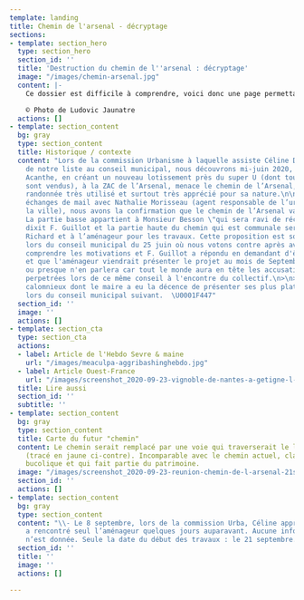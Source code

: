 ```yaml
---
template: landing
title: Chemin de l'arsenal - décryptage
sections:
- template: section_hero
  type: section_hero
  section_id: ''
  title: 'Destruction du chemin de l''arsenal : décryptage'
  image: "/images/chemin-arsenal.jpg"
  content: |-
    Ce dossier est difficile à comprendre, voici donc une page permettant d'y voir plus clair et de partager en toute transparence le niveau d'information et de compréhension que nous avons du sujet. N'hésitez pas à nous contacter s'il persiste des zones d'ombre ou que vous avez des réponses ou détails à apporter.

    © Photo de Ludovic Jaunatre
  actions: []
- template: section_content
  bg: gray
  type: section_content
  title: Historique / contexte
  content: "Lors de la commission Urbanisme à laquelle assiste Céline David, élue
    de notre liste au conseil municipal, nous découvrons mi-juin 2020, que l’aménageur
    Acanthe, en créant un nouveau lotissement près du super U (dont tous les lots
    sont vendus), à la ZAC de l’Arsenal, menace le chemin de l’Arsenal, chemin de
    randonnée très utilisé et surtout très apprécié pour sa nature.\n\nAprès quelques
    échanges de mail avec Nathalie Morisseau (agent responsable de l’urbanisme de
    la ville), nous avons la confirmation que le chemin de l’Arsenal va disparaître.
    La partie basse appartient à Monsieur Besson \"qui sera ravi de récupérer sa tranquilité\"
    dixit F. Guillot et la partie haute du chemin qui est communale sera cédée à Mme
    Richard et à l’aménageur pour les travaux. Cette proposition est soumise au vote
    lors du conseil municipal du 25 juin où nous votons contre après avoir tenté d'en
    comprendre les motivations et F. Guillot a répondu en demandant d'être patient
    et que l'aménageur viendrait présenter le projet au mois de Septembre.\n\n> Personne
    ou presque n'en parlera car tout le monde aura en tête les accusations d'aggri-bashing
    perpetrées lors de ce même conseil à l'encontre du collectif.\n>\n> Des propos
    calomnieux dont le maire a eu la décence de présenter ses plus plates excuses
    lors du conseil municipal suivant.  \U0001F447"
  section_id: ''
  image: ''
  actions: []
- template: section_cta
  type: section_cta
  actions:
  - label: Article de l'Hebdo Sevre & maine
    url: "/images/meaculpa-aggribashinghebdo.jpg"
  - label: Article Ouest-France
    url: "/images/screenshot_2020-09-23-vignoble-de-nantes-a-getigne-l-opposition-municipale-lavee-des-accusations-d-agribashing.png"
  title: Lire aussi
  section_id: ''
  subtitle: ''
- template: section_content
  bg: gray
  type: section_content
  title: Carte du futur "chemin"
  content: Le chemin serait remplacé par une voie qui traverserait le lotissement
    (tracé en jaune ci-contre). Incomparable avec le chemin actuel, classé, naturel,
    bucolique et qui fait partie du patrimoine.
  image: "/images/screenshot_2020-09-23-reunion-chemin-de-l-arsenal-21sept2020.png"
  section_id: ''
  actions: []
- template: section_content
  bg: gray
  type: section_content
  content: "\\- Le 8 septembre, lors de la commission Urba, Céline apprend que FG
    a rencontré seul l’aménageur quelques jours auparavant. Aucune information supplémentaire
    n’est donnée. Seule la date du début des travaux : le 21 septembre."
  section_id: ''
  title: ''
  image: ''
  actions: []

---
```

